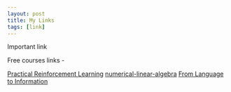 ```yaml
---
layout: post
title: My Links
tags: [link]
---
```


Important link

Free courses links - 

[Practical Reinforcement Learning](https://github.com/yandexdataschool/Practical_RL)
[numerical-linear-algebra](https://github.com/fastai/numerical-linear-algebra)
[From Language to Information](https://web.stanford.edu/class/cs124/)
